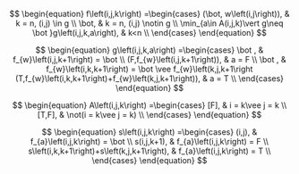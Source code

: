 $$
\begin{equation}
f\left(i,j,k\right) =\begin{cases}
(\bot, w\left(i,j\right)), & k = n, (i,j) \in g \\
\bot, & k = n,  (i,j) \notin g  \\
\min_{a\in A(i,j,k)\vert g\neq \bot }g\left(i,j,k,a\right), & k<n \\
\end{cases}
\end{equation}
$$

$$
\begin{equation}
g\left(i,j,k,a\right) =\begin{cases}
\bot , & f_{w}\left(i,j,k+1\right) = \bot \\
(F,f_{w}\left(i,j,k+1\right)), & a = F \\
\bot , & f_{w}\left(i,k,k+1\right) = \bot \vee f_{w}\left(k,j,k+1\right
(T,f_{w}\left(i,k,k+1\right)+f_{w}\left(k,j,k+1\right)), & a = T \\
\end{cases}
\end{equation}
$$

$$
\begin{equation}
A\left(i,j,k\right) =\begin{cases}
[F], & i = k\vee j = k \\
[T,F], & \not(i = k\vee j = k) \\
\end{cases}
\end{equation}
$$

$$
\begin{equation}
s\left(i,j,k\right) =\begin{cases}
(i,j), & f_{a}\left(i,j,k\right) = \bot \\
s(i,j,k+1), & f_{a}\left(i,j,k\right) = F \\
s\left(i,k,k+1\right)+s\left(k,j,k+1\right), & f_{a}\left(i,j,k\right) = T \\
\end{cases}
\end{equation}
$$
